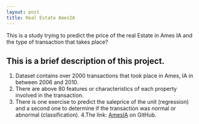 ```yaml
---
layout: post
title: Real Estate AmesIA
---
```

This is a study trying to predict the price of the real Estate in Ames IA and the type of transaction that takes place?

## This is a brief description of this project.
  1. Dataset contains over 2000 transactions that took place in Ames, IA in between 2006 and 2010.
  2. There are above 80 features or characteristics of each property involved in the transaction.
  3. There is one exercise to predict the saleprice of the unit (regression) and a second one to determine if the transaction was normal or abnormal (classification).
  4.The link: [AmesIA](https://github.com/AlexChicote/AmesIA) on GitHub.
  
